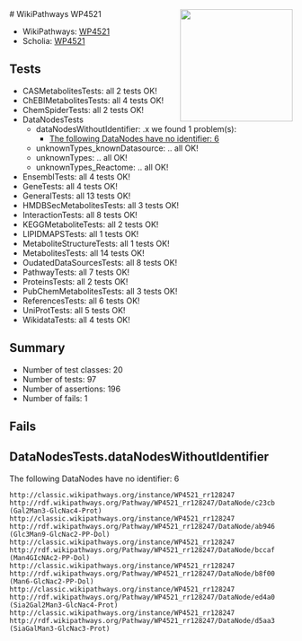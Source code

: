 <img style="float: right; width: 200px" src="https://upload.wikimedia.org/wikipedia/commons/thumb/8/83/Wplogo_with_text_500.png/640px-Wplogo_with_text_500.png" />
# WikiPathways WP4521

* WikiPathways: [WP4521](https://wikipathways.org/pathways/WP4521)
* Scholia: [WP4521](https://scholia.toolforge.org/wikipathways/WP4521)
## Tests
* CASMetabolitesTests: all 2 tests OK!
* ChEBIMetabolitesTests: all 4 tests OK!
* ChemSpiderTests: all 2 tests OK!
* DataNodesTests
    * dataNodesWithoutIdentifier: .x we found 1 problem(s):
        * [The following DataNodes have no identifier: 6](#d2d32fa5)
    * unknownTypes_knownDatasource: .. all OK!
    * unknownTypes: .. all OK!
    * unknownTypes_Reactome: .. all OK!
* EnsemblTests: all 4 tests OK!
* GeneTests: all 4 tests OK!
* GeneralTests: all 13 tests OK!
* HMDBSecMetabolitesTests: all 3 tests OK!
* InteractionTests: all 8 tests OK!
* KEGGMetaboliteTests: all 2 tests OK!
* LIPIDMAPSTests: all 1 tests OK!
* MetaboliteStructureTests: all 1 tests OK!
* MetabolitesTests: all 14 tests OK!
* OudatedDataSourcesTests: all 8 tests OK!
* PathwayTests: all 7 tests OK!
* ProteinsTests: all 2 tests OK!
* PubChemMetabolitesTests: all 3 tests OK!
* ReferencesTests: all 6 tests OK!
* UniProtTests: all 5 tests OK!
* WikidataTests: all 4 tests OK!


## Summary

* Number of test classes: 20
* Number of tests: 97
* Number of assertions: 196
* Number of fails: 1

## Fails

<a name="d2d32fa5" />

## DataNodesTests.dataNodesWithoutIdentifier

The following DataNodes have no identifier: 6
```
http://classic.wikipathways.org/instance/WP4521_rr128247 http://rdf.wikipathways.org/Pathway/WP4521_rr128247/DataNode/c23cb (Gal2Man3-GlcNac4-Prot)
http://classic.wikipathways.org/instance/WP4521_rr128247 http://rdf.wikipathways.org/Pathway/WP4521_rr128247/DataNode/ab946 (Glc3Man9-GlcNac2-PP-Dol)
http://classic.wikipathways.org/instance/WP4521_rr128247 http://rdf.wikipathways.org/Pathway/WP4521_rr128247/DataNode/bccaf (Man4GIcNAc2-PP-Dol)
http://classic.wikipathways.org/instance/WP4521_rr128247 http://rdf.wikipathways.org/Pathway/WP4521_rr128247/DataNode/b8f00 (Man6-GlcNac2-PP-Dol)
http://classic.wikipathways.org/instance/WP4521_rr128247 http://rdf.wikipathways.org/Pathway/WP4521_rr128247/DataNode/ed4a0 (Sia2Gal2Man3-GlcNac4-Prot)
http://classic.wikipathways.org/instance/WP4521_rr128247 http://rdf.wikipathways.org/Pathway/WP4521_rr128247/DataNode/d5aa3 (SiaGalMan3-GlcNac3-Prot)
```

